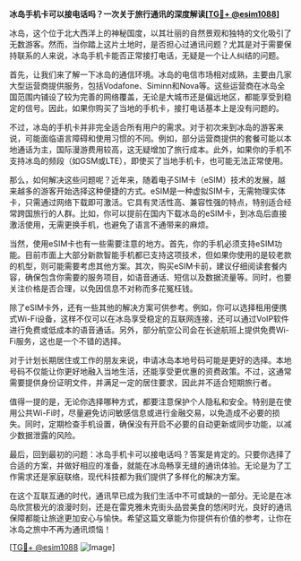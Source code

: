 **冰岛手机卡可以接电话吗？一次关于旅行通讯的深度解读[[TG💪+ @esim1088](https://t.me/s/esim1088)]**

冰岛，这个位于北大西洋上的神秘国度，以其壮丽的自然景观和独特的文化吸引了无数游客。然而，当你踏上这片土地时，是否担心过通讯问题？尤其是对于需要保持联系的人来说，冰岛手机卡能否正常接打电话，无疑是一个让人纠结的问题。

首先，让我们来了解一下冰岛的通信环境。冰岛的电信市场相对成熟，主要由几家大型运营商提供服务，包括Vodafone、Siminn和Nova等。这些运营商在冰岛全国范围内铺设了较为完善的网络覆盖，无论是大城市还是偏远地区，都能享受到稳定的信号。因此，如果你购买了当地的手机卡，接打电话基本上是没有问题的。

不过，冰岛的手机卡并非完全适合所有用户的需求。对于初次来到冰岛的游客来说，可能面临语言障碍和使用习惯的不同。例如，部分运营商提供的套餐可能以本地通话为主，国际漫游费用较高，这无疑增加了旅行成本。此外，如果你的手机不支持冰岛的频段（如GSM或LTE），即使买了当地手机卡，也可能无法正常使用。

那么，如何解决这些问题呢？近年来，随着电子SIM卡（eSIM）技术的发展，越来越多的游客开始选择这种便捷的方式。eSIM是一种虚拟SIM卡，无需物理实体卡，只需通过网络下载即可激活。它具有灵活性高、兼容性强的特点，特别适合经常跨国旅行的人群。比如，你可以提前在国内下载冰岛的eSIM卡，到冰岛后直接激活使用，无需更换手机，也避免了语言不通带来的麻烦。

当然，使用eSIM卡也有一些需要注意的地方。首先，你的手机必须支持eSIM功能。目前市面上大部分新款智能手机都已支持这项技术，但如果你使用的是较老款的机型，则可能需要考虑其他方案。其次，购买eSIM卡前，建议仔细阅读套餐内容，确保包含你需要的服务项目，如语音通话、短信以及数据流量等。同时，也要关注价格是否合理，以免因信息不对称而多花冤枉钱。

除了eSIM卡外，还有一些其他的解决方案可供参考。例如，你可以选择租用便携式Wi-Fi设备，这样不仅可以在冰岛享受稳定的互联网连接，还可以通过VoIP软件进行免费或低成本的语音通话。另外，部分航空公司会在长途航班上提供免费Wi-Fi服务，这也是一个不错的选择。

对于计划长期居住或工作的朋友来说，申请冰岛本地号码可能是更好的选择。本地号码不仅能让你更好地融入当地生活，还能享受更优惠的资费政策。不过，这通常需要提供身份证明文件，并满足一定的居住要求，因此并不适合短期旅行者。

值得一提的是，无论你选择哪种方式，都要注意保护个人隐私和安全。特别是在使用公共Wi-Fi时，尽量避免访问敏感信息或进行金融交易，以免造成不必要的损失。同时，定期检查手机设置，确保没有开启不必要的自动更新或同步功能，以减少数据泄露的风险。

最后，回到最初的问题：冰岛手机卡可以接电话吗？答案是肯定的。只要你选择了合适的方案，并做好相应的准备，就能在冰岛畅享无缝的通讯体验。无论是为了工作需求还是家庭联络，现代科技都为我们提供了多样化的解决方案。

在这个互联互通的时代，通讯早已成为我们生活中不可或缺的一部分。无论是在冰岛欣赏极光的浪漫时刻，还是在雷克雅未克街头品尝美食的悠闲时光，良好的通讯保障都能让旅途更加安心与愉快。希望这篇文章能为你提供有价值的参考，让你在冰岛之旅中不再为通讯烦恼！

[[TG💪+ @esim1088](https://t.me/s/esim1088) ![Image](https://i.postimg.cc/4NQfJmqS/Snipaste-2025-05-13-00-14-12.png)]